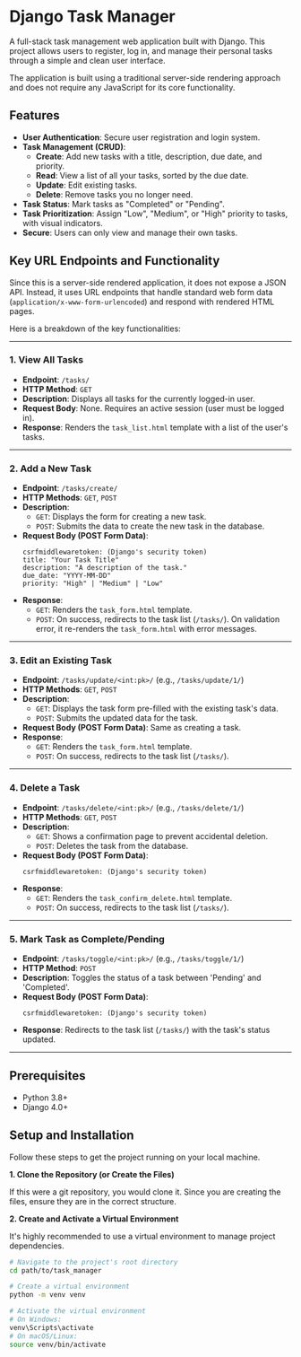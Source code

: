 # Django Task Manager

A full-stack task management web application built with Django. This project allows users to register, log in, and manage their personal tasks through a simple and clean user interface.

The application is built using a traditional server-side rendering approach and does not require any JavaScript for its core functionality.

## Features

-   **User Authentication**: Secure user registration and login system.
-   **Task Management (CRUD)**:
    -   **Create**: Add new tasks with a title, description, due date, and priority.
    -   **Read**: View a list of all your tasks, sorted by the due date.
    -   **Update**: Edit existing tasks.
    -   **Delete**: Remove tasks you no longer need.
-   **Task Status**: Mark tasks as "Completed" or "Pending".
-   **Task Prioritization**: Assign "Low", "Medium", or "High" priority to tasks, with visual indicators.
-   **Secure**: Users can only view and manage their own tasks.

## Key URL Endpoints and Functionality

Since this is a server-side rendered application, it does not expose a JSON API. Instead, it uses URL endpoints that handle standard web form data (`application/x-www-form-urlencoded`) and respond with rendered HTML pages.

Here is a breakdown of the key functionalities:

---

### 1. View All Tasks

-   **Endpoint**: `/tasks/`
-   **HTTP Method**: `GET`
-   **Description**: Displays all tasks for the currently logged-in user.
-   **Request Body**: None. Requires an active session (user must be logged in).
-   **Response**: Renders the `task_list.html` template with a list of the user's tasks.

---

### 2. Add a New Task

-   **Endpoint**: `/tasks/create/`
-   **HTTP Methods**: `GET`, `POST`
-   **Description**:
    -   `GET`: Displays the form for creating a new task.
    -   `POST`: Submits the data to create the new task in the database.
-   **Request Body (POST Form Data)**:
    ```
    csrfmiddlewaretoken: (Django's security token)
    title: "Your Task Title"
    description: "A description of the task."
    due_date: "YYYY-MM-DD"
    priority: "High" | "Medium" | "Low"
    ```
-   **Response**:
    -   `GET`: Renders the `task_form.html` template.
    -   `POST`: On success, redirects to the task list (`/tasks/`). On validation error, it re-renders the `task_form.html` with error messages.

---

### 3. Edit an Existing Task

-   **Endpoint**: `/tasks/update/<int:pk>/` (e.g., `/tasks/update/1/`)
-   **HTTP Methods**: `GET`, `POST`
-   **Description**:
    -   `GET`: Displays the task form pre-filled with the existing task's data.
    -   `POST`: Submits the updated data for the task.
-   **Request Body (POST Form Data)**: Same as creating a task.
-   **Response**:
    -   `GET`: Renders the `task_form.html` template.
    -   `POST`: On success, redirects to the task list (`/tasks/`).

---

### 4. Delete a Task

-   **Endpoint**: `/tasks/delete/<int:pk>/` (e.g., `/tasks/delete/1/`)
-   **HTTP Methods**: `GET`, `POST`
-   **Description**:
    -   `GET`: Shows a confirmation page to prevent accidental deletion.
    -   `POST`: Deletes the task from the database.
-   **Request Body (POST Form Data)**:
    ```
    csrfmiddlewaretoken: (Django's security token)
    ```
-   **Response**:
    -   `GET`: Renders the `task_confirm_delete.html` template.
    -   `POST`: On success, redirects to the task list (`/tasks/`).

---

### 5. Mark Task as Complete/Pending

-   **Endpoint**: `/tasks/toggle/<int:pk>/` (e.g., `/tasks/toggle/1/`)
-   **HTTP Method**: `POST`
-   **Description**: Toggles the status of a task between 'Pending' and 'Completed'.
-   **Request Body (POST Form Data)**:
    ```
    csrfmiddlewaretoken: (Django's security token)
    ```
-   **Response**: Redirects to the task list (`/tasks/`) with the task's status updated.

---

## Prerequisites

-   Python 3.8+
-   Django 4.0+

## Setup and Installation

Follow these steps to get the project running on your local machine.

**1. Clone the Repository (or Create the Files)**

If this were a git repository, you would clone it. Since you are creating the files, ensure they are in the correct structure.

**2. Create and Activate a Virtual Environment**

It's highly recommended to use a virtual environment to manage project dependencies.

```bash
# Navigate to the project's root directory
cd path/to/task_manager

# Create a virtual environment
python -m venv venv

# Activate the virtual environment
# On Windows:
venv\Scripts\activate
# On macOS/Linux:
source venv/bin/activate